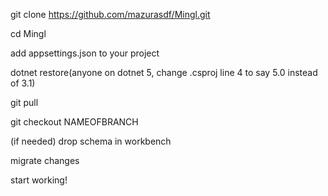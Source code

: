 git clone https://github.com/mazurasdf/Mingl.git

cd Mingl

add appsettings.json to your project

dotnet restore(anyone on dotnet 5, change .csproj line 4 to say 5.0 instead of 3.1)

git pull

git checkout NAMEOFBRANCH

(if needed) drop schema in workbench

migrate changes

start working!
